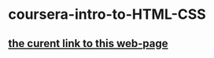 # coursera-intro-to-HTML-CSS

## [the curent link to this web-page](https://anishchenko.github.io/coursera-intro-to-HTML-CSS/site)
